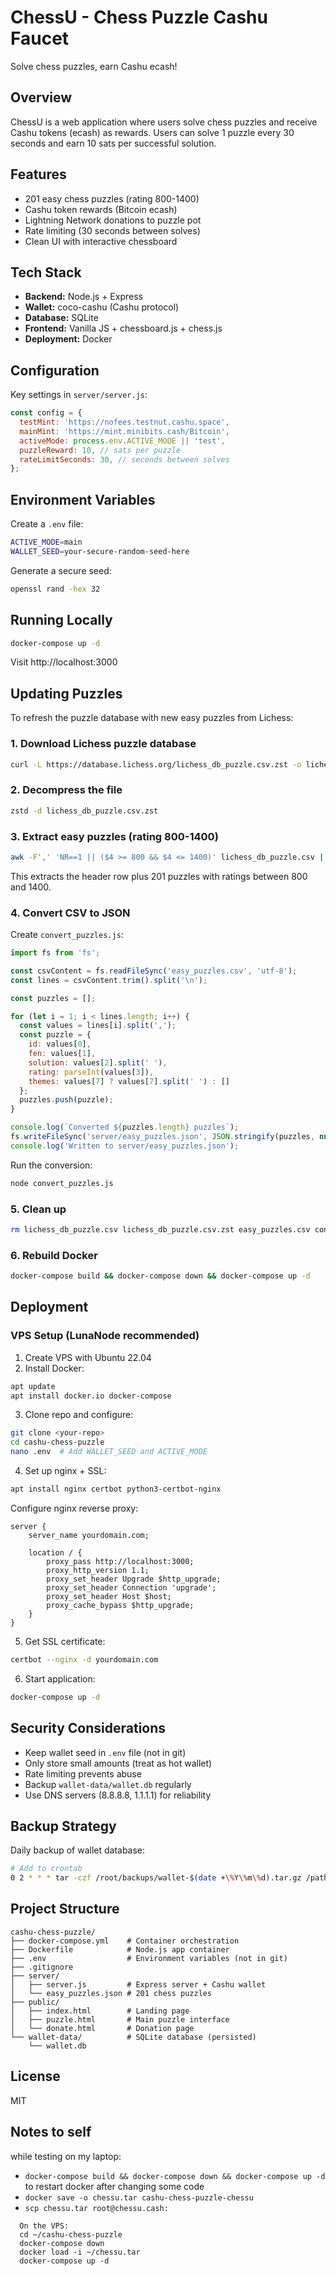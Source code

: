 # ChessU - Chess Puzzle Cashu Faucet

Solve chess puzzles, earn Cashu ecash!

## Overview

ChessU is a web application where users solve chess puzzles and receive Cashu tokens (ecash) as rewards. Users can solve 1 puzzle every 30 seconds and earn 10 sats per successful solution.

## Features

- 201 easy chess puzzles (rating 800-1400)
- Cashu token rewards (Bitcoin ecash)
- Lightning Network donations to puzzle pot
- Rate limiting (30 seconds between solves)
- Clean UI with interactive chessboard

## Tech Stack

- **Backend:** Node.js + Express
- **Wallet:** coco-cashu (Cashu protocol)
- **Database:** SQLite
- **Frontend:** Vanilla JS + chessboard.js + chess.js
- **Deployment:** Docker

## Configuration

Key settings in `server/server.js`:

```javascript
const config = {
  testMint: 'https://nofees.testnut.cashu.space',
  mainMint: 'https://mint.minibits.cash/Bitcoin',
  activeMode: process.env.ACTIVE_MODE || 'test',
  puzzleReward: 10, // sats per puzzle
  rateLimitSeconds: 30, // seconds between solves
};
```

## Environment Variables

Create a `.env` file:

```bash
ACTIVE_MODE=main
WALLET_SEED=your-secure-random-seed-here
```

Generate a secure seed:
```bash
openssl rand -hex 32
```

## Running Locally

```bash
docker-compose up -d
```

Visit http://localhost:3000

## Updating Puzzles

To refresh the puzzle database with new easy puzzles from Lichess:

### 1. Download Lichess puzzle database
```bash
curl -L https://database.lichess.org/lichess_db_puzzle.csv.zst -o lichess_db_puzzle.csv.zst
```

### 2. Decompress the file
```bash
zstd -d lichess_db_puzzle.csv.zst
```

### 3. Extract easy puzzles (rating 800-1400)
```bash
awk -F',' 'NR==1 || ($4 >= 800 && $4 <= 1400)' lichess_db_puzzle.csv | head -202 > easy_puzzles.csv
```

This extracts the header row plus 201 puzzles with ratings between 800 and 1400.

### 4. Convert CSV to JSON
Create `convert_puzzles.js`:

```javascript
import fs from 'fs';

const csvContent = fs.readFileSync('easy_puzzles.csv', 'utf-8');
const lines = csvContent.trim().split('\n');

const puzzles = [];

for (let i = 1; i < lines.length; i++) {
  const values = lines[i].split(',');
  const puzzle = {
    id: values[0],
    fen: values[1],
    solution: values[2].split(' '),
    rating: parseInt(values[3]),
    themes: values[7] ? values[7].split(' ') : []
  };
  puzzles.push(puzzle);
}

console.log(`Converted ${puzzles.length} puzzles`);
fs.writeFileSync('server/easy_puzzles.json', JSON.stringify(puzzles, null, 2));
console.log('Written to server/easy_puzzles.json');
```

Run the conversion:
```bash
node convert_puzzles.js
```

### 5. Clean up
```bash
rm lichess_db_puzzle.csv lichess_db_puzzle.csv.zst easy_puzzles.csv convert_puzzles.js
```

### 6. Rebuild Docker
```bash
docker-compose build && docker-compose down && docker-compose up -d
```

## Deployment

### VPS Setup (LunaNode recommended)

1. Create VPS with Ubuntu 22.04
2. Install Docker:
```bash
apt update
apt install docker.io docker-compose
```

3. Clone repo and configure:
```bash
git clone <your-repo>
cd cashu-chess-puzzle
nano .env  # Add WALLET_SEED and ACTIVE_MODE
```

4. Set up nginx + SSL:
```bash
apt install nginx certbot python3-certbot-nginx
```

Configure nginx reverse proxy:
```nginx
server {
    server_name yourdomain.com;

    location / {
        proxy_pass http://localhost:3000;
        proxy_http_version 1.1;
        proxy_set_header Upgrade $http_upgrade;
        proxy_set_header Connection 'upgrade';
        proxy_set_header Host $host;
        proxy_cache_bypass $http_upgrade;
    }
}
```

5. Get SSL certificate:
```bash
certbot --nginx -d yourdomain.com
```

6. Start application:
```bash
docker-compose up -d
```

## Security Considerations

- Keep wallet seed in `.env` file (not in git)
- Only store small amounts (treat as hot wallet)
- Rate limiting prevents abuse
- Backup `wallet-data/wallet.db` regularly
- Use DNS servers (8.8.8.8, 1.1.1.1) for reliability

## Backup Strategy

Daily backup of wallet database:
```bash
# Add to crontab
0 2 * * * tar -czf /root/backups/wallet-$(date +\%Y\%m\%d).tar.gz /path/to/wallet-data/wallet.db
```

## Project Structure

```
cashu-chess-puzzle/
├── docker-compose.yml    # Container orchestration
├── Dockerfile            # Node.js app container
├── .env                  # Environment variables (not in git)
├── .gitignore
├── server/
│   ├── server.js         # Express server + Cashu wallet
│   └── easy_puzzles.json # 201 chess puzzles
├── public/
│   ├── index.html        # Landing page
│   ├── puzzle.html       # Main puzzle interface
│   └── donate.html       # Donation page
└── wallet-data/          # SQLite database (persisted)
    └── wallet.db
```

## License

MIT

## Notes to self

while testing on my laptop:
 - `docker-compose build && docker-compose down && docker-compose up -d` to restart docker after changing some code
 - `docker save -o chessu.tar cashu-chess-puzzle-chessu`
 - `scp chessu.tar root@chessu.cash:`

```
  On the VPS:
  cd ~/cashu-chess-puzzle
  docker-compose down
  docker load -i ~/chessu.tar
  docker-compose up -d
```
